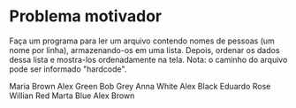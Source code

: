 ﻿# Problema motivador

Faça um programa para ler um arquivo contendo nomes de pessoas (um nome por
linha), armazenando-os em uma lista. Depois, ordenar os dados dessa lista e mostra-los
ordenadamente na tela. Nota: o caminho do arquivo pode ser informado "hardcode".

Maria Brown
Alex Green
Bob Grey
Anna White
Alex Black
Eduardo Rose
Willian Red
Marta Blue
Alex Brown